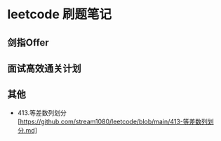 # leetcode 刷题笔记


## 剑指Offer



## 面试高效通关计划


## 其他
- 413.等差数列划分[https://github.com/stream1080/leetcode/blob/main/413-等差数列划分.md]


